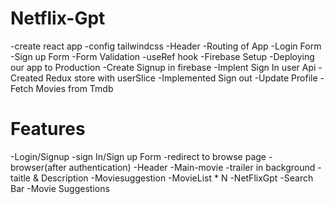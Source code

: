 # Netflix-Gpt

-create react app
-config tailwindcss
-Header
-Routing of App
-Login Form
-Sign up Form
-Form Validation
-useRef hook
-Firebase Setup
-Deploying our app to Production
-Create Signup in firebase
-Implent Sign In user Api
-Created Redux store with userSlice
-Implemented Sign out
-Update Profile
-Fetch Movies from Tmdb

# Features
-Login/Signup
    -sign In/Sign up Form
    -redirect to browse page
-browser(after authentication)
    -Header
    -Main-movie
            -trailer  in background
            -taitle & Description
            -Moviesuggestion
                -MovieList * N
-NetFlixGpt
    -Search Bar
    -Movie Suggestions
